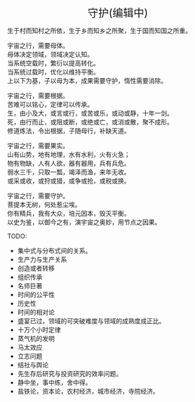 <center><font size=5>守护(编辑中)</font></center>

生于村而知村之所依，生于乡而知乡之所聚，生于国而知国之所重。<br/>

宇宙之行，需要母体。<br/>
母体决定领域，领域决定认知。<br/>
当系统空载时，繁衍以提高转化。<br/>
当系统过载时，优化以维持平衡。<br/>
上以下为基，子以母为本，成果需要守护，惰性需要消除。<br/>

宇宙之行，需要根据。<br/>
苦难可以铭心，定律可以传承。<br/>
生，由小及大，或言或行，或苦或乐，或动或静，十年一剑。<br/>
死，由行而止，或阻或断，或绝或亡，或消或散，聚不成形。<br/>
修道炼法，令出根据，子随母行，补缺天道。<br/>

宇宙之行，需要果实。<br/>
山有山势，地有地理，水有水利，火有火急；<br/>
物有物缺，人有人欲，器有器用，兵有兵危。<br/>
弱水三千，只取一瓢，竭泽而渔，来年无收。<br/>
或采或收，或狩或猎，或争或抢，或税或换。<br/>

宇宙之行，需要守护。<br/>
菩提本无树，何处惹尘埃。<br/>
你有精兵，我有大众，培元因本，毁灭平衡。<br/>
以史为鉴，以御今之有，演宇宙之奥妙，用节点之因果。<br/>

TODO: 
* 集中式与分布式间的关系。
* 生产力与生产关系
* 创造或者转移
* 组织传承
* 名师巨著
* 时间的公平性
* 历史性
* 时间的相对论
* 盛宴已过，领域的可突破难度与领域的成熟度成正比。
* 十万个小时定律
* 蒸气机的发明
* 马太效应
* 立志问题
* 结社与舆论
* 先生存后研究与投资研究的效率问题。
* 静中坐，事中练，舍中得。
* 盐铁论，资本论，农村经济，城市经济，寺院经济。
